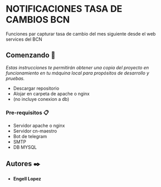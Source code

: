 # NOTIFICACIONES TASA DE CAMBIOS BCN

Funciones par capturar tasa de cambio del mes siguiente desde el web services del BCN

## Comenzando 🚀

_Estas instrucciones te permitirán obtener una copia del proyecto en funcionamiento en tu máquina local para propósitos de desarrollo y pruebas._

- Descargar repositorio
- Alojar en carpeta de apache o nginx
- (no incluye conexion a db)

### Pre-requisitos 📋

- Servidor apache o nginx
- Servidor cn-maestro
- Bot de telegram
- SMTP
- DB MYSQL

## Autores ✒️

* **Engell Lopez** 
